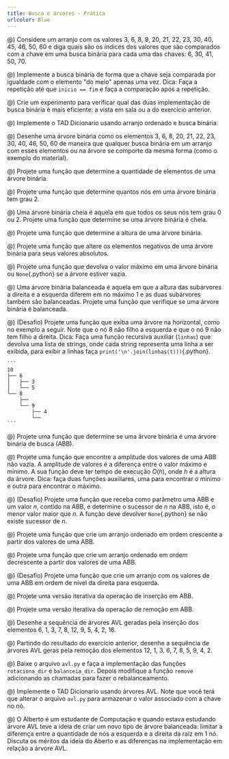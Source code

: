 ```yaml
---
title: Busca e árvores - Prática
urlcolor: Blue
---
```


<!-- Busca binária -->

@) Considere um arranjo com os valores 3, 6, 8, 9, 20, 21, 22, 23, 30, 40, 45, 46, 50, 60 e diga quais são os índices dos valores que são comparados com a chave em uma busca binária para cada uma das chaves: 6, 30, 41, 50, 70.

@) Implemente a busca binária de forma que a chave seja comparada por igualdade com o elemento "do meio" apenas uma vez. Dica: Faça a repetição até que `inicio == fim` e faça a comparação após a repetição.

@) Crie um experimento para verificar qual das duas implementação de busca binária é mais eficiente: a vista em sala ou a do exercício anterior.

@) Implemente o TAD Dicionario usando arranjo ordenado e busca binária.

<!-- Árvores binária -->

@) Desenhe uma árvore binária como os elementos 3, 6, 8, 20, 21, 22, 23, 30, 40, 46, 50, 60 de maneira que qualquer busca binária em um arranjo com esses elementos ou na árvore se comporte da mesma forma (como o exemplo do material).

@) Projete uma função que determine a quantidade de elementos de uma árvore binária.

@) Projete uma função que determine quantos nós em uma árvore binária tem grau 2.

@) Uma árvore binária cheia é aquela em que todos os seus nós tem grau 0 ou 2. Projete uma função que determine se uma árvore binária é cheia.

@) Projete uma função que determine a altura de uma árvore binária.

@) Projete uma função que altere os elementos negativos de uma árvore binária para seus valores absolutos.

@) Projete uma função que devolva o valor máximo em uma árvore binária ou `None`{.python} se a árvore estiver vazia.

@) Uma árvore binária balanceada é aquela em que a altura das subárvores a direita e a esquerda diferem em no máximo 1 e as duas subárvores também são balanceadas. Projete uma função que verifique se uma árvore binária é balanceada.

@) (Desafio) Projete uma função que exiba uma árvore na horizontal, como no exemplo a seguir. Note que o nó 8 não filho a esquerda e que o nó 9 não tem filho a direita. Dica: Faça uma função recursiva auxiliar (`linhas`) que devolva uma lista de strings, onde cada string representa uma linha a ser exibida, para exibir a linhas faça `print('\n'.join(linhas(t)))`{.python}.

    ```
    10
    ├── 6
    │   ├── 3
    │   └── 5
    └── 8
        ├──
        └── 9
            ├── 4
            └──
    ```

<!-- Árvores binárias de busca -->

@) Projete uma função que determine se uma árvore binária é uma árvore binária de busca (ABB).

@) Projete uma função que encontre a amplitude dos valores de uma ABB não vazia. A amplitude de valores é a diferença entre o valor máximo e mínimo. A sua função deve ter tempo de execução $O(h)$, onde $h$ é a altura da árvore. Dica: faça duas funções auxiliares, uma para encontrar o mínimo e outra para encontrar o máximo.

@) (Desafio) Projete uma função que receba como parâmetro uma ABB e um valor $n$, contido na ABB, e determine o sucessor de $n$ na ABB, isto é, o menor valor maior que $n$. A função deve devolver `None`{.python} se não existe sucessor de $n$.

@) Projete uma função que crie um arranjo ordenado em ordem crescente a partir dos valores de uma ABB.

@) Projete uma função que crie um arranjo ordenado em ordem decrescente a partir dos valores de uma ABB.

@) (Desafio) Projete uma função que crie um arranjo com os valores de uma ABB em ordem de nível da direita para esquerda.

@) Projete uma versão iterativa da operação de inserção em ABB.

@) Projete uma versão iterativa da operação de remoção em ABB.

<!-- Árvores AVL -->

@) Desenhe a sequência de árvores AVL geradas pela inserção dos elementos 6, 1, 3, 7, 8, 12, 9, 5, 4, 2, 16.

@) Partindo do resultado do exercício anterior, desenhe a sequência de árvores AVL geras pela remoção dos elementos 12, 1, 3, 6, 7, 8, 5, 9, 4, 2.

@) Baixe o arquivo `avl.py` e faça a implementação das funções `rotaciona_dir` e `balanceia_dir`. Depois modifique a função `remove` adicionando as chamadas para fazer o rebalanceamento.

@) Implemente o TAD Dicionario usando árvores AVL. Note que você terá que alterar o arquivo `avl.py` para armazenar o valor associado com a chave no nó.

@) O Alberto é um estudante de Computação e quando estava estudando árvore AVL teve a ideia de criar um novo tipo de árvore balanceada: limitar a diferença entre a quantidade de nós a esquerda e a direita da raiz em  1 nó. Discuta os méritos da ideia do Aberto e as diferenças na implementação em relação a árvore AVL.
